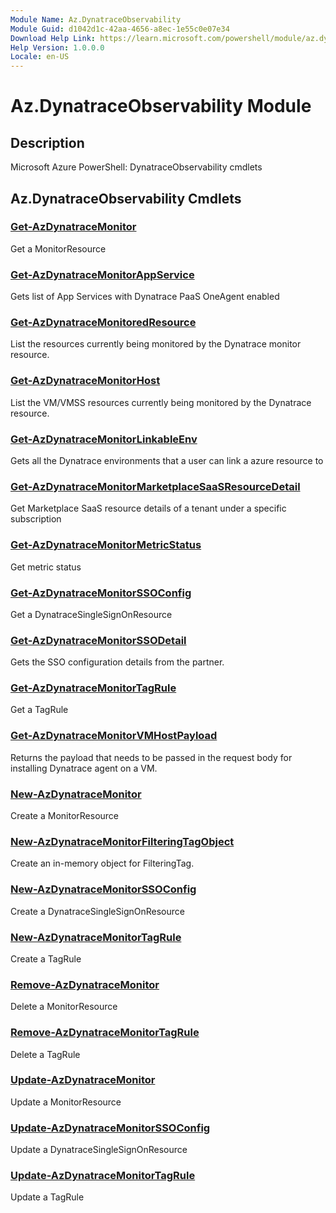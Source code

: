 ```yaml
---
Module Name: Az.DynatraceObservability
Module Guid: d1042d1c-42aa-4656-a8ec-1e55c0e07e34
Download Help Link: https://learn.microsoft.com/powershell/module/az.dynatraceobservability
Help Version: 1.0.0.0
Locale: en-US
---
```


# Az.DynatraceObservability Module
## Description
Microsoft Azure PowerShell: DynatraceObservability cmdlets

## Az.DynatraceObservability Cmdlets
### [Get-AzDynatraceMonitor](Get-AzDynatraceMonitor.md)
Get a MonitorResource

### [Get-AzDynatraceMonitorAppService](Get-AzDynatraceMonitorAppService.md)
Gets list of App Services with Dynatrace PaaS OneAgent enabled

### [Get-AzDynatraceMonitoredResource](Get-AzDynatraceMonitoredResource.md)
List the resources currently being monitored by the Dynatrace monitor resource.

### [Get-AzDynatraceMonitorHost](Get-AzDynatraceMonitorHost.md)
List the VM/VMSS resources currently being monitored by the Dynatrace resource.

### [Get-AzDynatraceMonitorLinkableEnv](Get-AzDynatraceMonitorLinkableEnv.md)
Gets all the Dynatrace environments that a user can link a azure resource to

### [Get-AzDynatraceMonitorMarketplaceSaaSResourceDetail](Get-AzDynatraceMonitorMarketplaceSaaSResourceDetail.md)
Get Marketplace SaaS resource details of a tenant under a specific subscription

### [Get-AzDynatraceMonitorMetricStatus](Get-AzDynatraceMonitorMetricStatus.md)
Get metric status

### [Get-AzDynatraceMonitorSSOConfig](Get-AzDynatraceMonitorSSOConfig.md)
Get a DynatraceSingleSignOnResource

### [Get-AzDynatraceMonitorSSODetail](Get-AzDynatraceMonitorSSODetail.md)
Gets the SSO configuration details from the partner.

### [Get-AzDynatraceMonitorTagRule](Get-AzDynatraceMonitorTagRule.md)
Get a TagRule

### [Get-AzDynatraceMonitorVMHostPayload](Get-AzDynatraceMonitorVMHostPayload.md)
Returns the payload that needs to be passed in the request body for installing Dynatrace agent on a VM.

### [New-AzDynatraceMonitor](New-AzDynatraceMonitor.md)
Create a MonitorResource

### [New-AzDynatraceMonitorFilteringTagObject](New-AzDynatraceMonitorFilteringTagObject.md)
Create an in-memory object for FilteringTag.

### [New-AzDynatraceMonitorSSOConfig](New-AzDynatraceMonitorSSOConfig.md)
Create a DynatraceSingleSignOnResource

### [New-AzDynatraceMonitorTagRule](New-AzDynatraceMonitorTagRule.md)
Create a TagRule

### [Remove-AzDynatraceMonitor](Remove-AzDynatraceMonitor.md)
Delete a MonitorResource

### [Remove-AzDynatraceMonitorTagRule](Remove-AzDynatraceMonitorTagRule.md)
Delete a TagRule

### [Update-AzDynatraceMonitor](Update-AzDynatraceMonitor.md)
Update a MonitorResource

### [Update-AzDynatraceMonitorSSOConfig](Update-AzDynatraceMonitorSSOConfig.md)
Update a DynatraceSingleSignOnResource

### [Update-AzDynatraceMonitorTagRule](Update-AzDynatraceMonitorTagRule.md)
Update a TagRule

